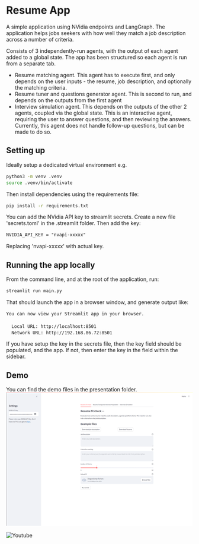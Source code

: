 # Resume App
A simple application using NVidia endpoints and LangGraph. The application helps jobs seekers with how well they match a job description across a number of criteria. 

Consists of 3 independently-run agents, with the output of each agent added to a global state. The app has been structured so each agent is run from a separate tab.

- Resume matching agent. This agent has to execute first, and only depends on the user inputs - the resume, job description, and optionally the matching criteria.
- Resume tuner and questions generator agent. This is second to run, and depends on the outputs from the first agent
- Interview simulation agent. This depends on the outputs of the other 2 agents, coupled via the global state. This is an interactive agent, requiring the user to answer questions, and then reviewing the answers. Currently, this agent does not handle follow-up questions, but can be made to do so.

## Setting up
Ideally setup a dedicated virtual environment e.g.
```bash
python3 -m venv .venv
source .venv/bin/activate
```

Then install dependencies using the requirements file:
```bash
pip install -r requirements.txt
```
You can add the NVidia API key to streamlit secrets. Create a new file 'secrets.toml' in the .streamlit folder. Then add the key:
```txt
NVIDIA_API_KEY = "nvapi-xxxxx"
```
Replacing 'nvapi-xxxxx' with actual key. 

## Running the app locally
From the command line, and at the root of the application, run:
```bash
streamlit run main.py
```
That should launch the app in a browser window, and generate output like:
```txt
You can now view your Streamlit app in your browser.

  Local URL: http://localhost:8501
  Network URL: http://192.168.86.72:8501
```
If you have setup the key in the secrets file, then the key field should be populated, and the app. If not, then enter the key in the field within the sidebar.


## Demo
You can find the demo files in the presentation folder.
![App Screenshot](/presentation/resume-app-03.png)

![Youtube](https://youtu.be/qr6Z1_zf-c8)